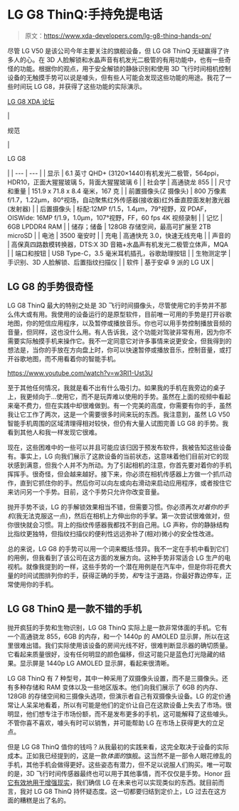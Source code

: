 # LG G8 ThinQ:手持免提电话

> 原文：<https://www.xda-developers.com/lg-g8-thinq-hands-on/>

尽管 LG V50 是该公司今年主要关注的旗舰设备，但 LG G8 ThinQ 无疑赢得了许多人的心。在 3D 人脸解锁和水晶声音有机发光二极管的有用功能中，也有一些奇怪的功能。根据你的观点，用于安全解锁的静脉识别和使用 3D 飞行时间相机控制设备的无触摸手势可以说是噱头，但有些人可能会发现这些功能的用途。我花了一些时间玩 LG G8，并获得了这些功能的实际演示。

[LG G8 XDA 论坛 ](https://forum.xda-developers.com/lg-g8)

| 

规范

 | 

LG G8

 |
| --- | --- |
| 显示 | 6.1 英寸 QHD+ (3120×1440)有机发光二极管，564ppi，HDR10，正面大猩猩玻璃 5，背面大猩猩玻璃 6 |
| 社会学 | 高通骁龙 855 |
| 尺寸和重量 | 151.9 x 71.8 x 8.4 毫米，167 克 |
| 前置摄像头(Z 摄像头) | 800 万像素 f/1.7，1.22μm，80°视场，自动聚焦红外传感器(接收器)红外垂直腔面发射激光器(发射器) |
| 后置摄像头 | 标配:12MP f/1.5，1.4μm，79°视野，双 PDAF，OISWide: 16MP f/1.9，1.0μm，107°视野，FF，60 fps 4K 视频录制 |
| 记忆 | 6GB LPDDR4 RAM |
| 储存；储备 | 128GB 存储空间，最高可扩展至 2TB microSD |
| 电池 | 3500 毫安时 |
| 充电 | 高通快充 3.0，快速无线充电 |
| 声音的 | 高保真四路数模转换器，DTS:X 3D 音箱+水晶声有机发光二极管立体声，MQA |
| 端口和按钮 | USB Type-C，3.5 毫米耳机插孔，谷歌助理按钮 |
| 生物测定学 | 手识别、3D 人脸解锁、后置指纹扫描仪 |
| 软件 | 基于安卓 9 派的 LG UX |

## LG G8 的手势很奇怪

LG G8 ThinQ 最大的特别之处是 3D 飞行时间摄像头，尽管使用它的手势并不那么伟大或有用。我使用的设备运行的是原型软件，目前唯一可用的手势是打开谷歌地图，你的短信应用程序，以及暂停或播放音乐。你也可以用手势控制播放音频的音量，但同样，这也没什么用。有人告诉我，这个功能对驾驶非常有用，因为你不需要实际触摸手机来操作它。我不一定同意它对许多事情来说更安全，但我得到的想法是，当你的手放在方向盘上时，你可以快速暂停或播放音乐，控制音量，或打开谷歌地图，而不用看着你的智能手机。

https://www.youtube.com/watch?v=w3RI1-Ust3U

至于其他任何情况，我就是看不出有什么吸引力。如果我的手机在我旁边的桌子上，我更倾向于...使用它，而不是玩弄难以使用的手势。虽然在上面的视频中看起来毫不费力，但在实践中却很难做到。有一个完美的高度，你需要有你的手，虽然我让它工作了两次，这是一个需要很多时间来玩的东西。我注意到，虽然 LG V50 智能手机周围的区域清理得相对较快，但仍有大量人试图完善 LG G8 的手势。我看到其他人和我一样发现它很难。

现在，这些困难中的一些可以并且可能应该归因于预发布软件，我被告知这些设备有。事实上，LG 向我们展示了这款设备的当前状态，这意味着他们目前对它的现状感到满意，但我个人并不为所动。为了引起相机的注意，你首先要对着你的手机挥挥手。很奇怪，但会越来越好。接下来，你必须在相机传感器上方做一个抓爪动作，直到它抓住你的手。然后你可以向左或向右滑动来启动应用程序，或者按住它来访问另一个手势。目前，这个手势只允许你改变音量。

抛开手势不谈，LG 的手解锁效果相当不错，但需要习惯。你必须再次*对着你的手机*(我无法克服这一点)，然后在相机上方伸出你的手掌。第一次尝试很难做对，但你很快就会习惯。背上的指纹传感器我都找不到自己用。LG 声称，你的静脉结构比指纹更独特，但指纹扫描仪的便利性远远弥补了(相对)微小的安全性改进。

总的来说，LG G8 的手势可以用一个词来概括:怪异。我不一定在手机中看到它们的用例，但我看到了该公司在这方面的发展方向。这种手势非常适合 LG 生产的电视机。就像我提到的一样，这些手势的一个潜在用例是在汽车中，但是你将花费大量的时间试图排列你的手，获得正确的手势，*和*专注于道路，你最好靠边停车，正常使用你的手机。

## LG G8 ThinQ 是一款不错的手机

抛开疯狂的手势和生物识别，LG G8 ThinQ 实际上是一款非常体面的手机。它有一个高通骁龙 855，6GB 的内存，和一个 1440p 的 AMOLED 显示屏，所以在这里很难出错。我们实际使用该设备的房间光线不好，很难判断显示器的确切质量。它看起来质量很好，没有任何明显的颜色偏移，但这可能只是蓝色灯光隐藏的结果。显示屏是 1440p LG AMOLED 显示屏，看起来很清晰。

LG G8 ThinQ 有 7 种型号，其中一种采用了双摄像头设置，而不是三摄像头。还有多种存储和 RAM 变体以及一些地区版本。他们向我们展示了 6GB 的内存、128GB 的存储空间和三摄像头选项，但演示者自己有双摄像头设备。LG 的定价通常让人呆呆地看着，所以有可能是他们的定价让自己在这款设备上失去了市场。很明显，他们想专注于市场份额，而不是发布更多的手机，这可能解释了这些噱头。不管你喜不喜欢，噱头有时可以销售，并可能帮助 LG 在市场上获得更大的立足点。

但是 LG G8 ThinQ 值你的钱吗？从我最初的实践来看，这完全取决于设备的实际成本。正如我已经提到的，这是一款*体面的*旗舰。这当然不是一部令人眼花缭乱的手机，其他手机会做得更好。这些姿态有潜力，但不足以说服人们购买。唯一可取的是，3D 飞行时间传感器最终也可以用于其他事情，而不仅仅是手势。Honor [将它有效地用于增强现实](https://www.xda-developers.com/honor-view20-tof-sensor-magic-ar/)，我们确信 LG 在未来也可以实现类似的东西。就目前而言，我对 LG G8 ThinQ 持怀疑态度。这一切都要归结到定价上，LG 过去在这方面的糟糕是出了名的。